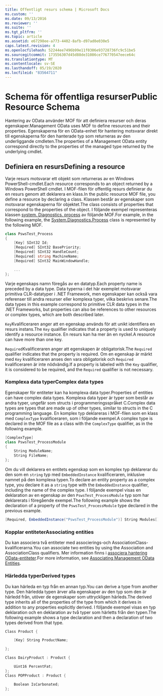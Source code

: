 ```yaml
---
title: Offentligt resurs schema | Microsoft Docs
ms.custom: ''
ms.date: 09/13/2016
ms.reviewer: ''
ms.suite: ''
ms.tgt_pltfrm: ''
ms.topic: article
ms.assetid: e67298ee-a773-4402-8afb-d97ad0e030e5
caps.latest.revision: 4
ms.openlocfilehash: 52244ee7496b99e11f0306e93728736fc9c51be5
ms.sourcegitcommit: 173556307d45d88de31086ce776770547eece64c
ms.translationtype: MT
ms.contentlocale: sv-SE
ms.lasthandoff: 05/19/2020
ms.locfileid: "83564711"
---
```

# <a name="public-resource-schema"></a><span data-ttu-id="23511-102">Schema för offentliga resurser</span><span class="sxs-lookup"><span data-stu-id="23511-102">Public Resource Schema</span></span>

<span data-ttu-id="23511-103">Hantering av OData använder MOF för att definiera resurser och deras egenskaper.</span><span class="sxs-lookup"><span data-stu-id="23511-103">Management OData uses MOF to define resources and their properties.</span></span> <span data-ttu-id="23511-104">Egenskaperna för en OData-enhet för hantering motsvarar direkt till egenskaperna för den hanterade typ som returneras av den underliggande cmdleten.</span><span class="sxs-lookup"><span data-stu-id="23511-104">The properties of a Management OData entity correspond directly to the properties of the managed type returned by the underlying cmdlet.</span></span>

## <a name="defining-a-resource"></a><span data-ttu-id="23511-105">Definiera en resurs</span><span class="sxs-lookup"><span data-stu-id="23511-105">Defining a resource</span></span>

<span data-ttu-id="23511-106">Varje resurs motsvarar ett objekt som returneras av en Windows PowerShell-cmdlet.</span><span class="sxs-lookup"><span data-stu-id="23511-106">Each resource corresponds to an object returned by a Windows PowerShell cmdlet.</span></span> <span data-ttu-id="23511-107">I MOF-filen för offentlig resurs definierar du en resurs genom att deklarera en klass.</span><span class="sxs-lookup"><span data-stu-id="23511-107">In the public resource MOF file, you define a resource by declaring a class.</span></span> <span data-ttu-id="23511-108">Klassen består av egenskaper som motsvarar egenskaperna för objektet.</span><span class="sxs-lookup"><span data-stu-id="23511-108">The class consists of properties that correspond to the properties of the object.</span></span> <span data-ttu-id="23511-109">I följande exempel representeras klassen [system. Diagnostics. process](/dotnet/api/System.Diagnostics.Process) av följande MOF.</span><span class="sxs-lookup"><span data-stu-id="23511-109">For example, in the following example, the [System.Diagnostics.Process](/dotnet/api/System.Diagnostics.Process) class is represented by the following MOF.</span></span>

```csharp
class PswsTest_Process
{
    [Key] SInt32 Id;
    [Required] SInt32 BasePriority;
    [Required] SInt32 HandleCount;
    [Required] string MachineName;
    [Required] SInt32 MainWindowHandle;

    ...
};
```

<span data-ttu-id="23511-110">Varje egenskaps namn föregås av en datatyp.</span><span class="sxs-lookup"><span data-stu-id="23511-110">Each property name is preceded by a data type.</span></span> <span data-ttu-id="23511-111">Data typerna i det här exemplet motsvarar primitiva CLR-datatyper i .NET Framework, men egenskaper kan också vara referenser till andra resurser eller komplexa typer, vilka beskrivs senare.</span><span class="sxs-lookup"><span data-stu-id="23511-111">The data types in this example correspond to primitive CLR data types in the .NET Frameworks, but properties can also be references to other resources or complex types, which are both described later.</span></span>

<span data-ttu-id="23511-112">`Key`Kvalificeraren anger att en egenskap används för att unikt identifiera en resurs instans.</span><span class="sxs-lookup"><span data-stu-id="23511-112">The `Key` qualifier indicates that a property is used to uniquely identify a resource instance.</span></span> <span data-ttu-id="23511-113">En resurs kan ha mer än en nyckel.</span><span class="sxs-lookup"><span data-stu-id="23511-113">A resource can have more than one key.</span></span>

<span data-ttu-id="23511-114">`Required`Kvalificeraren anger att egenskapen är obligatorisk.</span><span class="sxs-lookup"><span data-stu-id="23511-114">The `Required` qualifier indicates that the property is required.</span></span> <span data-ttu-id="23511-115">Om en egenskap är märkt med `Key` kvalificeraren anses den vara obligatorisk och `Required` kvalificeraren är inte nödvändig.</span><span class="sxs-lookup"><span data-stu-id="23511-115">If a property is labeled with the `Key` qualifier, it is considered to be required, and the `Required` qualifier is not necessary.</span></span>

### <a name="complex-data-types"></a><span data-ttu-id="23511-116">Komplexa data typer</span><span class="sxs-lookup"><span data-stu-id="23511-116">Complex data types</span></span>

<span data-ttu-id="23511-117">Egenskaper för entiteter kan ha komplexa data typer.</span><span class="sxs-lookup"><span data-stu-id="23511-117">Properties of entities can have complex data types.</span></span> <span data-ttu-id="23511-118">Komplexa data typer är typer som består av andra typer, ungefär som structs i programmeringsspråket C.</span><span class="sxs-lookup"><span data-stu-id="23511-118">Complex data types are types that are made up of other types, similar to structs in the C programming language.</span></span> <span data-ttu-id="23511-119">En komplex typ deklareras i MOF-filen som en klass med `ComplexType` kvalificeraren, som i följande exempel.</span><span class="sxs-lookup"><span data-stu-id="23511-119">A complex type is declared in the MOF file as a class with the `ComplexType` qualifier, as in the following example.</span></span>

```csharp
[ComplexType]
class PswsTest_ProcessModule
{
    String ModuleName;
    String FileName;
};
```

<span data-ttu-id="23511-120">Om du vill deklarera en entitets egenskap som en komplex typ deklarerar du den som en `string` typ med `EmbeddedInstance` kvalificeraren, inklusive namnet på den komplexa typen.</span><span class="sxs-lookup"><span data-stu-id="23511-120">To declare an entity property as a complex type, you declare it as a `string` type with the `EmbeddedInstance` qualifier, including the name of the complex type.</span></span> <span data-ttu-id="23511-121">I följande exempel visas en deklaration av en egenskap av den `PswsTest_ProcessModule` typ som har deklarerats i föregående exempel.</span><span class="sxs-lookup"><span data-stu-id="23511-121">The following example shows the declaration of a property of the `PswsTest_ProcessModule` type declared in the previous example.</span></span>

```csharp
[Required, EmbeddedInstance("PswsTest_ProcessModule")] String Modules[];
```

### <a name="associating-entities"></a><span data-ttu-id="23511-122">Kopplar entiteter</span><span class="sxs-lookup"><span data-stu-id="23511-122">Associating entities</span></span>

<span data-ttu-id="23511-123">Du kan associera två entiteter med associerings-och AssociationClass-kvalificerarna.</span><span class="sxs-lookup"><span data-stu-id="23511-123">You can associate two entities by using the Association and AssociationClass qualifiers.</span></span> <span data-ttu-id="23511-124">Mer information finns i [associera hantering OData-entiteter](./associating-management-odata-entities.md).</span><span class="sxs-lookup"><span data-stu-id="23511-124">For more information, see [Associating Management OData Entities](./associating-management-odata-entities.md).</span></span>

### <a name="derived-types"></a><span data-ttu-id="23511-125">Härledda typer</span><span class="sxs-lookup"><span data-stu-id="23511-125">Derived types</span></span>

<span data-ttu-id="23511-126">Du kan härleda en typ från en annan typ.</span><span class="sxs-lookup"><span data-stu-id="23511-126">You can derive a type from another type.</span></span> <span data-ttu-id="23511-127">Den härledda typen ärver alla egenskaper av den typ som den är härledd från, utöver de egenskaper som uttryckligen härleds.</span><span class="sxs-lookup"><span data-stu-id="23511-127">The derived type inherits all of the properties of the type from which it derives in addition to any properties explicitly derived.</span></span> <span data-ttu-id="23511-128">I följande exempel visas en typ deklaration och en deklaration av två typer som härletts från den typen.</span><span class="sxs-lookup"><span data-stu-id="23511-128">The following example shows a type declaration and then a declaration of two types derived from that type.</span></span>

```csharp
Class Product {

    [Key] String ProductName;

};

Class DairyProduct : Product {

    Uint16 PercentFat;
};
Class POPProduct : Product {

    Boolean IsCarbonated;
};
```
